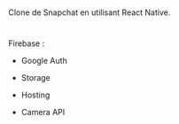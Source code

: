 #

Clone de Snapchat en utilisant React Native.

#

Firebase :

- Google Auth
- Storage
- Hosting

- Camera API
